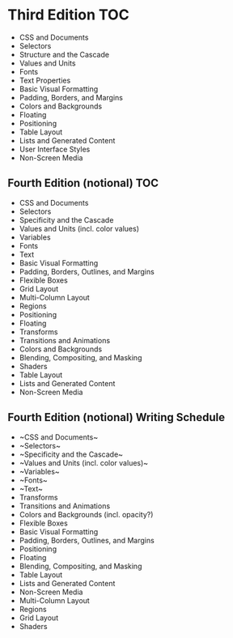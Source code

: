 

Third Edition TOC
================================

* 	CSS and Documents 
* 	Selectors 
* 	Structure and the Cascade 
* 	Values and Units 
* 	Fonts 
* 	Text Properties 
* 	Basic Visual Formatting 
* 	Padding, Borders, and Margins 
* 	Colors and Backgrounds 
* 	Floating 
* 	Positioning 
* 	Table Layout 
* 	Lists and Generated Content 
* 	User Interface Styles 
* 	Non-Screen Media 



Fourth Edition (notional) TOC
--------------------------------

* 	CSS and Documents 
* 	Selectors 
* 	Specificity and the Cascade 
* 	Values and Units (incl. color values) 
* 	Variables 
* 	Fonts 
* 	Text 
* 	Basic Visual Formatting 
* 	Padding, Borders, Outlines, and Margins 
* 	Flexible Boxes 
* 	Grid Layout 
* 	Multi-Column Layout 
* 	Regions 
* 	Positioning 
* 	Floating 
* 	Transforms 
* 	Transitions and Animations 
* 	Colors and Backgrounds 
* 	Blending, Compositing, and Masking 
* 	Shaders 
* 	Table Layout 
* 	Lists and Generated Content 
* 	Non-Screen Media 


Fourth Edition (notional) Writing Schedule
-----------------------------


* 	~CSS and Documents~
* ~Selectors~
* 	~Specificity and the Cascade~
* 	~Values and Units (incl. color values)~
* 	~Variables~
* 	~Fonts~
* 	~Text~
* 	Transforms 
* 	Transitions and Animations 
* 	Colors and Backgrounds (incl. opacity?) 
* 	Flexible Boxes 
* 	Basic Visual Formatting 
* 	Padding, Borders, Outlines, and Margins 
* 	Positioning 
* 	Floating 
* 	Blending, Compositing, and Masking 
* 	Table Layout 
* 	Lists and Generated Content 
* 	Non-Screen Media 
* 	Multi-Column Layout 
* 	Regions 
* 	Grid Layout 
* 	Shaders 


